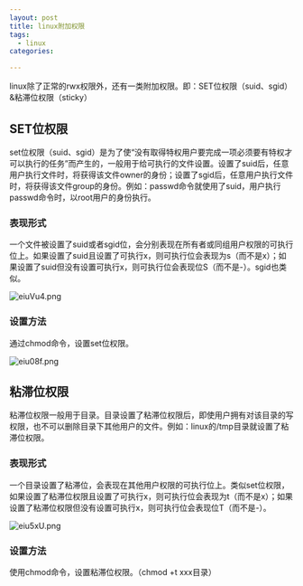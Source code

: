```yaml
---
layout: post
title: linux附加权限
tags: 
  - linux
categories:

---
```


linux除了正常的rwx权限外，还有一类附加权限。即：SET位权限（suid、sgid）&粘滞位权限（sticky）

<!-- more -->

## SET位权限

set位权限（suid、sgid）是为了使“没有取得特权用户要完成一项必须要有特权才可以执行的任务”而产生的，一般用于给可执行的文件设置。设置了suid后，任意用户执行文件时，将获得该文件owner的身份；设置了sgid后，任意用户执行文件时，将获得该文件group的身份。例如：passwd命令就使用了suid，用户执行passwd命令时，以root用户的身份执行。

### 表现形式

一个文件被设置了suid或者sgid位，会分别表现在所有者或同组用户权限的可执行位上。如果设置了suid且设置了可执行x，则可执行位会表现为s（而不是x）；如果设置了suid但没有设置可执行x，则可执行位会表现位S（而不是-）。sgid也类似。

![eiuVu4.png](https://s2.ax1x.com/2019/07/22/eiuVu4.png)

### 设置方法

通过chmod命令，设置set位权限。

![eiu08f.png](https://s2.ax1x.com/2019/07/22/eiu08f.png)

## 粘滞位权限

粘滞位权限一般用于目录。目录设置了粘滞位权限后，即使用户拥有对该目录的写权限，也不可以删除目录下其他用户的文件。例如：linux的/tmp目录就设置了粘滞位权限。

### 表现形式

一个目录设置了粘滞位，会表现在其他用户权限的可执行位上。类似set位权限，如果设置了粘滞位权限且设置了可执行x，则可执行位会表现为t（而不是x）；如果设置了粘滞位权限但没有设置可执行x，则可执行位会表现位T（而不是-）。

![eiu5xU.png](https://s2.ax1x.com/2019/07/22/eiu5xU.png)

### 设置方法

使用chmod命令，设置粘滞位权限。（chmod +t xxx目录）
